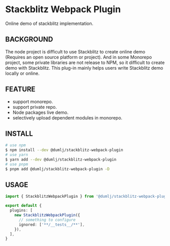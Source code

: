 <!-- This file is dynamically generated. please edit in __readme__ -->

# Stackblitz Webpack Plugin

Online demo of stackblitz implementation.

## BACKGROUND

The node project is difficult to use Stackblitz to create online demo (Requires an open source platform or project). And in some Monorepo project, some private libraries are not release to NPM, so it difficult to create demo with Stackblitz. This plug-in mainly helps users write Stackblitz demo locally or online.

## FEATURE

- support monorepo.
- support private repo.
- Node packages live demo.
- selectively upload dependent modules in monorepo.

## INSTALL

```bash
# use npm
$ npm install --dev @dumlj/stackblitz-webpack-plugin
# use yarn
$ yarn add --dev @dumlj/stackblitz-webpack-plugin
# use pnpm
$ pnpm add @dumlj/stackblitz-webpack-plugin -D
```

## USAGE

```ts
import { StackblitzWebpackPlugin } from '@dumlj/stackblitz-webpack-plugin'

export default {
  plugins: [
    new StackblitzWebpackPlugin({
      // something to configure
      ignored: ['**/__tests__/**'],
    }),
  ],
}
```
